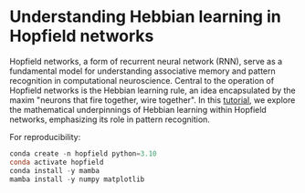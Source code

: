 # Understanding Hebbian learning in Hopfield networks

Hopfield networks, a form of recurrent neural network (RNN), serve as a fundamental model for understanding associative memory and pattern recognition in computational neuroscience. Central to the operation of Hopfield networks is the Hebbian learning rule, an idea encapsulated by the maxim "neurons that fire together, wire together". In this [tutorial](https://www.fabriziomusacchio.com/blog/2024-03-03-hebbian_learning_and_hopfiled_networks/), we explore the mathematical underpinnings of Hebbian learning within Hopfield networks, emphasizing its role in pattern recognition.

For reproducibility:

```powershell
conda create -n hopfield python=3.10
conda activate hopfield
conda install -y mamba
mamba install -y numpy matplotlib
```